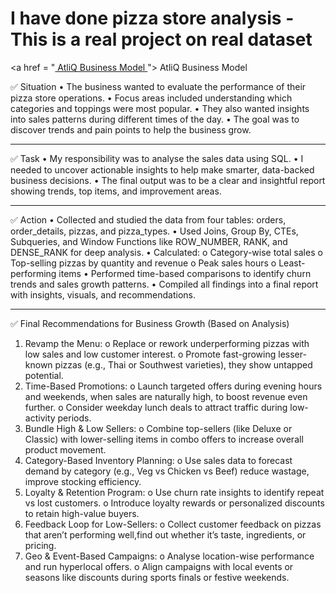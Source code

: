 # I have done pizza store analysis - This is a real project on real dataset   

<a href = "<a href = "https://github.com/Piyush-tikiya/Excel-Sales-Performance-Report/blob/main/AtliQ%20Hardware%20Business%20Hierarchy%20Model.pdf"> AtliQ Business Model </a>"> AtliQ Business Model </a>


✅ Situation
•	 The business wanted to evaluate the performance of their pizza store operations.
•	 Focus areas included understanding which categories and toppings were most popular.
•	 They also wanted insights into sales patterns during different times of the day.
•	 The goal was to discover trends and pain points to help the business grow.
________________________________________
✅ Task
•	 My responsibility was to analyse the sales data using SQL.
•	 I needed to uncover actionable insights to help make smarter, data-backed business decisions.
•	The final output was to be a clear and insightful report showing trends, top items, and improvement areas.
________________________________________
✅ Action
•	 Collected and studied the data from four tables: orders, order_details, pizzas, and pizza_types.
•	 Used Joins, Group By, CTEs, Subqueries, and Window Functions like ROW_NUMBER, RANK, and DENSE_RANK for deep analysis.
•	 Calculated:
o	 Category-wise total sales
o	 Top-selling pizzas by quantity and revenue
o	Peak sales hours
o	 Least-performing items
•	Performed time-based comparisons to identify churn trends and sales growth patterns.
•	Compiled all findings into a final report with insights, visuals, and recommendations.
________________________________________
✅ Final Recommendations for Business Growth (Based on Analysis)
1.	Revamp the Menu:
o	Replace or rework underperforming pizzas with low sales and low customer interest.
o	Promote fast-growing lesser-known pizzas (e.g., Thai or Southwest varieties), they show untapped potential.
2.	Time-Based Promotions:
o	Launch targeted offers during evening hours and weekends, when sales are naturally high, to boost revenue even further.
o	Consider weekday lunch deals to attract traffic during low-activity periods.
3.	 Bundle High & Low Sellers:
o	Combine top-sellers (like Deluxe or Classic) with lower-selling items in combo offers to increase overall product movement.
4.	 Category-Based Inventory Planning:
o	Use sales data to forecast demand by category (e.g., Veg vs Chicken vs Beef) reduce wastage, improve stocking efficiency.
5.	 Loyalty & Retention Program:
o	Use churn rate insights to identify repeat vs lost customers.
o	Introduce loyalty rewards or personalized discounts to retain high-value buyers.
6.	 Feedback Loop for Low-Sellers:
o	Collect customer feedback on pizzas that aren’t performing well,find out whether it’s taste, ingredients, or pricing.
7.	 Geo & Event-Based Campaigns:
o	Analyse location-wise performance and run hyperlocal offers.
o	Align campaigns with local events or seasons like discounts during sports finals or festive weekends.
